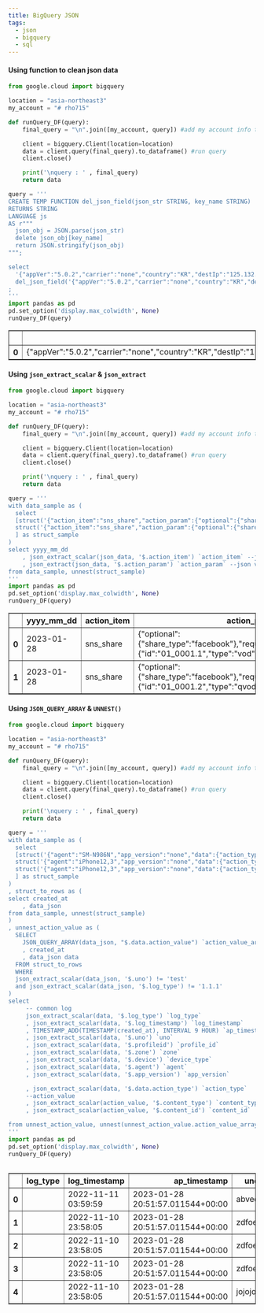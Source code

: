 ```yaml
---
title: BigQuery JSON
tags:
  - json
  - bigquery
  - sql
---
```


#### Using function to clean json data

```python
from google.cloud import bigquery

location = "asia-northeast3"
my_account = "# rho715"

def runQuery_DF(query):
    final_query = "\n".join([my_account, query]) #add my account info to query input

    client = bigquery.Client(location=location)
    data = client.query(final_query).to_dataframe() #run query
    client.close()

    print('\nquery : ' , final_query)
    return data

query = '''
CREATE TEMP FUNCTION del_json_field(json_str STRING, key_name STRING)
RETURNS STRING
LANGUAGE js
AS r"""
  json_obj = JSON.parse(json_str)
  delete json_obj[key_name]
  return JSON.stringify(json_obj)
""";

select 
  '{"appVer":"5.0.2","carrier":"none","country":"KR","destIp":"125.132.54.23","deviceName":"Box"}' STR,
  del_json_field('{"appVer":"5.0.2","carrier":"none","country":"KR","destIp":"125.132.54.23","deviceName":"Box"}', "destIp")
;
'''
import pandas as pd
pd.set_option('display.max_colwidth', None)
runQuery_DF(query)

```

    
  
<div>
<style scoped>
    .dataframe tbody tr th:only-of-type {
        vertical-align: middle;
    }

    .dataframe tbody tr th {
        vertical-align: top;
    }

    .dataframe thead th {
        text-align: right;
    }
</style>
<table border="1" class="dataframe">
  <thead>
    <tr style="text-align: right;">
      <th></th>
      <th>STR</th>
      <th>f0_</th>
    </tr>
  </thead>
  <tbody>
    <tr>
      <th>0</th>
      <td>{"appVer":"5.0.2","carrier":"none","country":"KR","destIp":"125.132.54.23","deviceName":"Box"}</td>
      <td>{"appVer":"5.0.2","carrier":"none","country":"KR","deviceName":"Box"}</td>
    </tr>
  </tbody>
</table>
</div>



#### Using `json_extract_scalar` & `json_extract` 

```python
from google.cloud import bigquery

location = "asia-northeast3"
my_account = "# rho715"

def runQuery_DF(query):
    final_query = "\n".join([my_account, query]) #add my account info to query input

    client = bigquery.Client(location=location)
    data = client.query(final_query).to_dataframe() #run query
    client.close()

    print('\nquery : ' , final_query)
    return data

query = '''
with data_sample as (
  select
  [struct('{"action_item":"sns_share","action_param":{"optional":{"share_type":"facebook"},"required":{"id":"01_0001.1","type":"vod"}},"action_type":"button_click","current":"content_detail"}' as json_data, current_date as yyyy_mm_dd),
  struct('{"action_item":"sns_share","action_param":{"optional":{"share_type":"facebook"},"required":{"id":"01_0001.2","type":"qvod"}},"action_type":"button_click","current":"content_detail"}' as json_data, current_date as yyyy_mm_dd)
  ] as struct_sample
)
select yyyy_mm_dd
    , json_extract_scalar(json_data, '$.action_item') `action_item` --json key
    , json_extract(json_data, '$.action_param') `action_param` --json value
from data_sample, unnest(struct_sample) 
'''
import pandas as pd
pd.set_option('display.max_colwidth', None)
runQuery_DF(query)
```

    
    



<div>
<style scoped>
    .dataframe tbody tr th:only-of-type {
        vertical-align: middle;
    }

    .dataframe tbody tr th {
        vertical-align: top;
    }

    .dataframe thead th {
        text-align: right;
    }
</style>
<table border="1" class="dataframe">
  <thead>
    <tr style="text-align: right;">
      <th></th>
      <th>yyyy_mm_dd</th>
      <th>action_item</th>
      <th>action_param</th>
    </tr>
  </thead>
  <tbody>
    <tr>
      <th>0</th>
      <td>2023-01-28</td>
      <td>sns_share</td>
      <td>{"optional":{"share_type":"facebook"},"required":{"id":"01_0001.1","type":"vod"}}</td>
    </tr>
    <tr>
      <th>1</th>
      <td>2023-01-28</td>
      <td>sns_share</td>
      <td>{"optional":{"share_type":"facebook"},"required":{"id":"01_0001.2","type":"qvod"}}</td>
    </tr>
  </tbody>
</table>
</div>



#### Using `JSON_QUERY_ARRAY` & `UNNEST()`

```python
from google.cloud import bigquery

location = "asia-northeast3"
my_account = "# rho715"

def runQuery_DF(query):
    final_query = "\n".join([my_account, query]) #add my account info to query input

    client = bigquery.Client(location=location)
    data = client.query(final_query).to_dataframe() #run query
    client.close()

    print('\nquery : ' , final_query)
    return data

query = '''
with data_sample as (
  select
  [struct('{"agent":"SM-N986N","app_version":"none","data":{"action_type":"register","action_value":[{"content_id":"2101","content_type":"live"}]},"device":"android","log_timestamp":"2022-11-11 03:59:59","log_type":"","log_version":"1.2.2","profileid":"0","service":"cholo","uno":"abved","zone":"none"}' as data_json, current_timestamp() as created_at),
  struct('{"agent":"iPhone12,3","app_version":"none","data":{"action_type":"delete_all","action_value":[{"content_id":"0079","content_type":"movie"},{"content_id":"EN394","content_type":"theme"},{"content_id":"EN394","content_type":"theme"}]},"device":"ios","log_timestamp":"2022-11-10 23:58:05","log_type":"","log_version":"1.2.2","profileid":"0","service":"cholo","uno":"zdfoe","zone":"none"}' as data_json, current_timestamp() as created_at),
  struct('{"agent":"iPhone12,3","app_version":"none","data":{"action_type":"delete","action_value":[{"content_id":"0063","content_type":"program"}]},"device":"ios","log_timestamp":"2022-11-10 23:58:05","log_type":"","log_version":"1.2.2","profileid":"0","service":"cholo","uno":"jojojo","zone":"none"}' as data_json, current_timestamp() as created_at)
  ] as struct_sample
)
, struct_to_rows as (
select created_at
    , data_json 
from data_sample, unnest(struct_sample) 
)
, unnest_action_value as (
  SELECT
    JSON_QUERY_ARRAY(data_json, "$.data.action_value") `action_value_array` --array
    , created_at
    , data_json data
  FROM struct_to_rows
  WHERE
  json_extract_scalar(data_json, '$.uno') != 'test'
  and json_extract_scalar(data_json, '$.log_type') != '1.1.1'
)
select
     -- common log
     json_extract_scalar(data, '$.log_type') `log_type`  
     , json_extract_scalar(data, '$.log_timestamp') `log_timestamp`
     , TIMESTAMP_ADD(TIMESTAMP(created_at), INTERVAL 9 HOUR) `ap_timestamp` 
     , json_extract_scalar(data, '$.uno') `uno`
     , json_extract_scalar(data, '$.profileid') `profile_id`
     , json_extract_scalar(data, '$.zone') `zone`
     , json_extract_scalar(data, '$.device') `device_type`
     , json_extract_scalar(data, '$.agent') `agent`
     , json_extract_scalar(data, '$.app_version') `app_version`

     , json_extract_scalar(data, '$.data.action_type') `action_type`
     --action_value
     , json_extract_scalar(action_value, '$.content_type') `content_type`
     , json_extract_scalar(action_value, '$.content_id') `content_id`

from unnest_action_value, unnest(unnest_action_value.action_value_array) as action_value
'''
import pandas as pd
pd.set_option('display.max_colwidth', None)
runQuery_DF(query)
```

    



<div style="height: 300px; overflow-y: scroll;"> <style scoped> .dataframe tbody tr th:only-of-type { vertical-align: middle; } .dataframe tbody tr th { vertical-align: top; } .dataframe thead th { text-align: right; } </style>
<table border="1" class="dataframe">
  <thead>
    <tr style="text-align: right;">
      <th></th>
      <th>log_type</th>
      <th>log_timestamp</th>
      <th>ap_timestamp</th>
      <th>uno</th>
      <th>profile_id</th>
      <th>zone</th>
      <th>device_type</th>
      <th>agent</th>
      <th>app_version</th>
      <th>action_type</th>
      <th>content_type</th>
      <th>content_id</th>
    </tr>
  </thead>
  <tbody>
    <tr>
      <th>0</th>
      <td></td>
      <td>2022-11-11 03:59:59</td>
      <td>2023-01-28 20:51:57.011544+00:00</td>
      <td>abved</td>
      <td>0</td>
      <td>none</td>
      <td>android</td>
      <td>SM-N986N</td>
      <td>none</td>
      <td>register</td>
      <td>live</td>
      <td>2101</td>
    </tr>
    <tr>
      <th>1</th>
      <td></td>
      <td>2022-11-10 23:58:05</td>
      <td>2023-01-28 20:51:57.011544+00:00</td>
      <td>zdfoe</td>
      <td>0</td>
      <td>none</td>
      <td>ios</td>
      <td>iPhone12,3</td>
      <td>none</td>
      <td>delete_all</td>
      <td>movie</td>
      <td>0079</td>
    </tr>
    <tr>
      <th>2</th>
      <td></td>
      <td>2022-11-10 23:58:05</td>
      <td>2023-01-28 20:51:57.011544+00:00</td>
      <td>zdfoe</td>
      <td>0</td>
      <td>none</td>
      <td>ios</td>
      <td>iPhone12,3</td>
      <td>none</td>
      <td>delete_all</td>
      <td>theme</td>
      <td>EN394</td>
    </tr>
    <tr>
      <th>3</th>
      <td></td>
      <td>2022-11-10 23:58:05</td>
      <td>2023-01-28 20:51:57.011544+00:00</td>
      <td>zdfoe</td>
      <td>0</td>
      <td>none</td>
      <td>ios</td>
      <td>iPhone12,3</td>
      <td>none</td>
      <td>delete_all</td>
      <td>theme</td>
      <td>EN394</td>
    </tr>
    <tr>
      <th>4</th>
      <td></td>
      <td>2022-11-10 23:58:05</td>
      <td>2023-01-28 20:51:57.011544+00:00</td>
      <td>jojojo</td>
      <td>0</td>
      <td>none</td>
      <td>ios</td>
      <td>iPhone12,3</td>
      <td>none</td>
      <td>delete</td>
      <td>program</td>
      <td>0063</td>
    </tr>
  </tbody>
</table>
</div>











